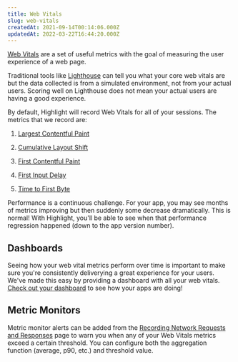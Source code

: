 ```yaml
---
title: Web Vitals
slug: web-vitals
createdAt: 2021-09-14T00:14:06.000Z
updatedAt: 2022-03-22T16:44:20.000Z
---
```


[Web Vitals](https://web.dev/vitals/) are a set of useful metrics with the goal of measuring the user experience of a web page.

Traditional tools like [Lighthouse](https://developers.google.com/web/tools/lighthouse) can tell you what your core web vitals are but the data collected is from a simulated environment, not from your actual users. Scoring well on Lighthouse does not mean your actual users are having a good experience.

By default, Highlight will record Web Vitals for all of your sessions. The metrics that we record are:

1.  [Largest Contentful Paint](https://web.dev/lcp/)

2.  [Cumulative Layout Shift](https://web.dev/cls/)

3.  [First Contentful Paint](https://web.dev/fcp/)

4.  [First Input Delay](https://web.dev/fid/)

5.  [Time to First Byte](https://web.dev/ttfb/)

Performance is a continuous challenge. For your app, you may see months of metrics improving but then suddenly some decrease dramatically. This is normal! With Highlight, you'll be able to see when that performance regression happened (down to the app version number).

## Dashboards

Seeing how your web vital metrics perform over time is important to make sure you're consistently deliverying a great experience for your users. We've made this easy by providing a dashboard with all your web vitals. [Check out your dashboard](https://app.highlight.io/dashboards/1) to see how your apps are doing!

## Metric Monitors

Metric monitor alerts can be added from the [Recording Network Requests and Responses](../6_product-features/alerts.md) page to warn you when any of your Web Vitals metrics exceed a certain threshold. You can configure both the aggregation function (average, p90, etc.) and threshold value.
